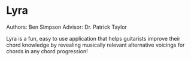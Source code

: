 # Lyra
Authors: Ben Simpson
Advisor: Dr. Patrick Taylor

Lyra is a fun, easy to use application that helps guitarists improve their chord knowledge by revealing musically relevant alternative voicings for chords in any chord progression!
